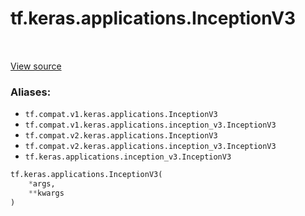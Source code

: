 <div itemscope itemtype="http://developers.google.com/ReferenceObject">
<meta itemprop="name" content="tf.keras.applications.InceptionV3" />
<meta itemprop="path" content="Stable" />
</div>

# tf.keras.applications.InceptionV3

<!-- Insert buttons -->

<table class="tfo-notebook-buttons tfo-api" align="left">
</table>

<a target="_blank" href="/code/stable/tensorflow/python/keras/applications/__init__.py">View source</a>



<!-- Start diff -->


### Aliases:

* `tf.compat.v1.keras.applications.InceptionV3`
* `tf.compat.v1.keras.applications.inception_v3.InceptionV3`
* `tf.compat.v2.keras.applications.InceptionV3`
* `tf.compat.v2.keras.applications.inception_v3.InceptionV3`
* `tf.keras.applications.inception_v3.InceptionV3`


``` python
tf.keras.applications.InceptionV3(
    *args,
    **kwargs
)
```



<!-- Placeholder for "Used in" -->
